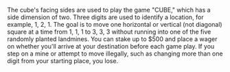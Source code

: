 The cube's facing sides are used to play the game "CUBE," which has a side dimension of two.
Three digits are used to identify a location, for example, 1, 2, 1.
The goal is to move one horizontal or vertical (not diagonal) square at a time from 1, 1, 1 to 3, 3, 3 without running into one of the five randomly planted landmines.
You can stake up to $500 and place a wager on whether you'll arrive at your destination before each game play.
If you step on a mine or attempt to move illegally, such as changing more than one digit from your starting place, you lose. 
